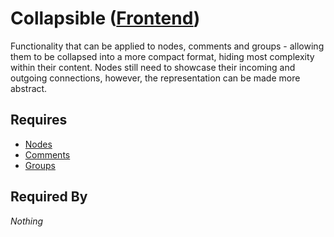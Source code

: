 # Collapsible ([Frontend](../frontend.md))

Functionality that can be applied to nodes, comments and groups - allowing them to be collapsed into a more compact format, hiding most complexity within their content. Nodes still need to showcase their incoming and outgoing connections, however, the representation can be made more abstract.

## Requires

- [Nodes](../../nodes/node.md)
- [Comments](../../comments/comment.md)
- [Groups](../../groups/group.md)

## Required By

*Nothing*
